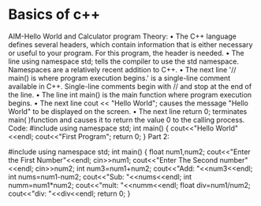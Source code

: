 # Basics of c++
AIM-Hello World and Calculator program
Theory:
•	The C++ language defines several headers, which contain information that is either necessary or useful to your program. For this program, the header <iostream> is needed.
•	The line using namespace std; tells the compiler to use the std namespace. Namespaces are a relatively recent addition to C++.
•	The next line '// main() is where program execution begins.' is a single-line comment available in C++. Single-line comments begin with // and stop at the end of the line.
•	The line int main() is the main function where program execution begins.
•	The next line cout << "Hello World"; causes the message "Hello World" to be displayed on the screen.
•	The next line return 0; terminates main( )function and causes it to return the value 0 to the calling process.
Code:
#include<iostream>
using namespace std;
int main()
{
    cout<<"Hello World"<<endl;
    cout<<"First Program";
    return 0;
}
Part 2:

#include<iostream>
using namespace std;
int main()
{
    float num1,num2;
    cout<<"Enter the First Number"<<endl;
    cin>>num1;
    cout<<"Enter The Second number"<<endl;
    cin>>num2;
    int num3=num1+num2;
    cout<<"Add: "<<num3<<endl;
    int nums=num1-num2;
    cout<<"Sub: "<<nums<<endl;
    int numm=num1*num2;
    cout<<"mult: "<<numm<<endl;
    float div=num1/num2;
    cout<<"div: "<<div<<endl;
    return 0;
}

